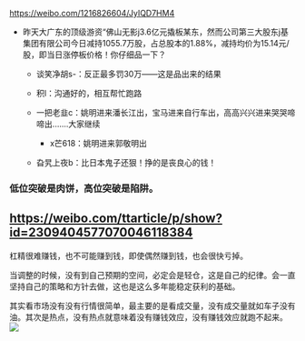 https://weibo.com/1216826604/JyIQD7HM4
- 昨天大广东的顶级游资“佛山无影j3.6亿元撬板某东，然而公司第三大股东j基集团有限公司今日减持1055.7万股，占总股本的1.88%，减持均价为15.14元/股，即当日涨停板价格！你仔细品一下？

  - 谈笑净胡s-：反正最多罚30万——这是品出来的结果

  - 积l：沟通好的，相互帮忙跑路

  - 一把老韭c：姚明进来潘长江出，宝马进来自行车出，高高兴兴进来哭哭啼啼出.......大家继续

    - x芒618：姚明进来郭敬明出

  - 旮旯上夜b：比日本鬼子还狠！挣的是丧良心的钱！

### 低位突破是肉饼，高位突破是陷阱。
https://weibo.com/ttarticle/p/show?id=2309404577070046118384
---

杠精很难赚钱，也不可能赚到钱，即使偶然赚到钱，也会很快亏掉。

当调整的时候，没有到自己预期的空间，必定会是轻仓，这是自己的纪律。会一直坚持自己的策略和方针去做，这也是这么多年能稳定获利的基础。 ​​​​

其实看市场没有没有行情很简单，最主要的是看成交量，没有成交量就如车子没有油。其次是热点，没有热点就意味着没有赚钱效应，没有赚钱效应就跑不起来。
<img src="https://wx1.sinaimg.cn/large/48874cecgy1gdvjitlqdxg21a50l6q3y.gif">

